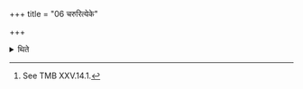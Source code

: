 +++
title = "06 चरुरित्येके"

+++

<details><summary>थिते</summary>

6. According to some[^1] (it should be) rice-pap (and not sacrificial bread in each case).  

[^1]: See TMB XXV.14.1.  
</details>
